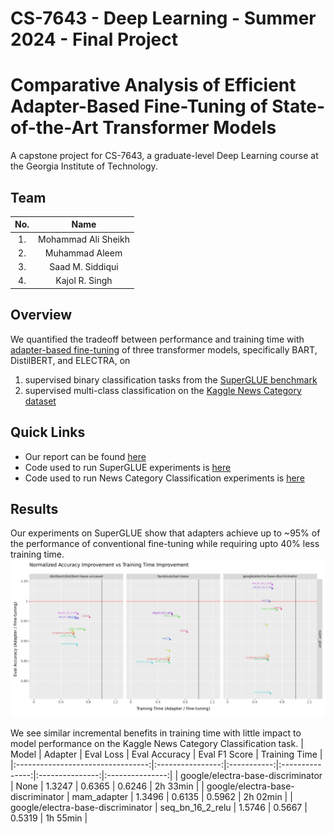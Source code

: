 # CS-7643 - Deep Learning - Summer 2024 - Final Project

# Comparative Analysis of Efficient Adapter-Based Fine-Tuning of State-of-the-Art Transformer Models
A capstone project for CS-7643, a graduate-level Deep Learning course at the Georgia Institute of Technology.

## Team
|  No. |        Name        |
|:----:|:------------------:|
|  1.  | Mohammad Ali Sheikh|
|  2.  |   Muhammad Aleem   |
|  3.  |  Saad M. Siddiqui  |
|  4.  |   Kajol R. Singh   |


## Overview
We quantified the tradeoff between performance and training time with [adapter-based fine-tuning](https://adapterhub.ml/blog/2023/11/introducing-adapters/) of three transformer models, specifically BART, DistilBERT, and ELECTRA, on 
1. supervised binary classification tasks from the [SuperGLUE benchmark](https://super.gluebenchmark.com/)
2. supervised multi-class classification on the [Kaggle News Category dataset](https://www.kaggle.com/datasets/rmisra/news-category-dataset)

## Quick Links
- Our report can be found [here](./report/Project_Report___CS_7643___Big_Daaata.pdf)
- Code used to run SuperGLUE experiments is [here](./code/main_superglue.ipynb)
- Code used to run News Category Classification experiments is [here](./code/news_dataset_adaptertuning.ipynb)

## Results
Our experiments on SuperGLUE show that adapters achieve up to ~95% of the performance of conventional fine-tuning while requiring upto 40% less training time.
![image](./images/normalized_performance.png)

We see similar incremental benefits in training time with little impact to model performance on the Kaggle News Category Classification task.
| Model                           | Adapter        | Eval Loss | Eval Accuracy | Eval F1 Score | Training Time |
|:---------------------------------:|:----------------:|:-----------:|:---------------:|:---------------:|:---------------:|
| google/electra-base-discriminator | None           | 1.3247    | 0.6365        | 0.6246        | 2h 33min       |
| google/electra-base-discriminator | mam_adapter    | 1.3496    | 0.6135        | 0.5962        | 2h 02min       |
| google/electra-base-discriminator | seq_bn_16_2_relu | 1.5746    | 0.5667        | 0.5319        | 1h 55min       |
